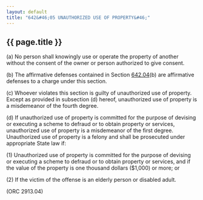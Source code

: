```yaml
---
layout: default 
title: "642&#46;05 UNAUTHORIZED USE OF PROPERTY&#46;"
---
```


{{ page.title }}
----------------

​(a) No person shall knowingly use or operate the property of another
without the consent of the owner or person authorized to give consent.

​(b) The affirmative defenses contained in Section
[642.04](328efe2f.html)(b) are affirmative defenses to a charge under
this section.

​(c) Whoever violates this section is guilty of unauthorized use of
property. Except as provided in subsection (d) hereof, unauthorized use
of property is a misdemeanor of the fourth degree.

​(d) If unauthorized use of property is committed for the purpose of
devising or executing a scheme to defraud or to obtain property or
services, unauthorized use of property is a misdemeanor of the first
degree. Unauthorized use of property is a felony and shall be prosecuted
under appropriate State law if:

​(1) Unauthorized use of property is committed for the purpose of
devising or executing a scheme to defraud or to obtain property or
services, and if the value of the property is one thousand dollars
(\$1,000) or more; or

​(2) If the victim of the offense is an elderly person or disabled
adult.

(ORC 2913.04)
